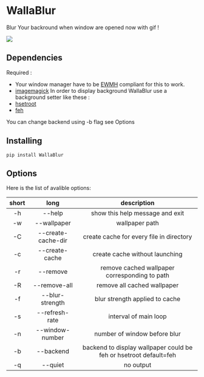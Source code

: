 WallaBlur
=========

Blur Your backround when window are opened now with gif !

![](https://github.com/Di-KaZ/WallaBlur/blob/master/demo.gif)

Dependencies
------------

Required :
- Your window manager have to be [EWMH](https://en.wikipedia.org/wiki/Extended_Window_Manager_Hints) compliant for this to work.
- [imagemagick](https://github.com/ImageMagick/ImageMagick)
In order to display background WallaBlur use a background setter like these :
- [hsetroot](https://github.com/himdel/hsetroot)
- [feh](https://github.com/derf/feh)

You can change backend using -b flag see Options

Installing
----------

```shell
pip install WallaBlur
```

Options
-------

Here is the list of avalible options:

| short | long               | description                                                       |
| :---: | :----------------: | :-------------------------------------------:                     |
| -h    | --help             | show this help message and exit                                   |
| -w    | --wallpaper        | wallpaper path                                                    |
| -C    | --create-cache-dir | create cache for every file in directory                          |
| -c    | --create-cache     | create cache without launching                                    |
| -r    | --remove           | remove cached wallpaper corresponding to path                     |
| -R    | --remove-all       | remove all cached wallpaper                                       |
| -f    | --blur-strength    | blur strength applied to cache                                    |
| -s    | --refresh-rate     | interval of main loop                                             |
| -n    | --window-number    | number of window before blur                                      |
| -b    | --backend          | backend to display wallpaper could be feh or hsetroot default=feh |
| -q    | --quiet            | no output                                                         |